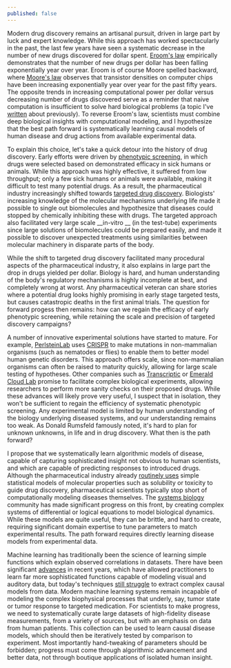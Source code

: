 ```yaml
---
published: false
---
```

Modern drug discovery remains an artisanal pursuit, driven in large part by luck and expert knowledge. While this approach has worked spectacularly in the past, the last few years have seen a systematic decrease in the number of new drugs discovered for dollar spent. [Eroom's law](http://blogs.sciencemag.org/pipeline/archives/2012/03/08/erooms_law) empirically demonstrates that the number of new drugs per dollar has been falling exponentially year over year. Eroom is of course Moore spelled backward, where [Moore's law](https://en.wikipedia.org/wiki/Moore%27s_law) observes that transistor densities on computer chips have been increasing exponentially year over year for the past fifty years. The opposite trends in increasing computational power per dollar versus decreasing number of drugs discovered serve as a reminder that naive computation is insufficient to solve hard biological problems (a topic I've [written](http://rbharath.github.io/the-ferocious-complexity-of-the-cell/) about previously). To reverse Eroom's law, scientists must combine deep biological insights with computational modeling, and I hypothesize that the best path forward is systematically learning causal models of human disease and drug actions from available experimental data. 

To explain this choice, let's take a quick detour into the history of drug discovery. Early efforts were driven by [phenotypic screening](https://en.wikipedia.org/wiki/Phenotypic_screening), in which drugs were selected based on demonstrated efficacy in sick humans or animals. While this approach was highly effective, it suffered from low throughput; only a few sick humans or animals were available, making it difficult to test many potential drugs. As a result, the pharmaceutical
industry increasingly shifted towards [targeted drug discovery](https://en.wikipedia.org/wiki/Drug_discovery). Biologists' increasing knowledge of the molecular mechanisms underlying life made it possible to single out biomolecules and hypothesize that diseases could stopped by chemically inhibiting these with drugs. The targeted approach also facilitated very large scale __in-vitro __ (in the test-tube) experiments since large solutions of biomolecules could be prepared easily, and made it possible to discover unexpected treatments using similarities between molecular machinery in disparate parts of the body.

While the shift to targeted drug discovery facilitated many procedural aspects of the pharmaceutical industry, it also explains in large part the drop in drugs yielded per dollar. Biology is hard, and human understanding of the body's regulatory mechanisms is highly incomplete at best, and completely wrong at worst. Any pharmaceutical veteran can share stories where a potential drug looks highly promising in early stage targeted tests, but causes catastropic deaths in the first animal trials. The question for forward progess then remains: how can we regain the efficacy of early phenotypic screening, while retaining the scale and precision of targeted discovery campaigns?

A number of innovative experimental solutions have started to mature. For example, [PerlsteinLab](http://www.plab.co/) uses [CRISPR](https://en.wikipedia.org/wiki/CRISPR) to make mutations in non-mammalian organisms (such as nematodes or flies) to enable them to better model human genetic disorders. This approach offers scale, since non-mammalian organisms can often be raised to maturity quickly, allowing for large scale testing of hypotheses. Other companies such as [Transcriptic](https://www.transcriptic.com/) or [Emerald Cloud Lab](http://emeraldcloudlab.com/) promise to facilitate complex biological experiments, allowing researchers to perform more sanity checks on their proposed drugs. While these advances will likely prove very useful, I suspect that in isolation, they won't be sufficient to regain the efficiency of systematic phenotypic screening. Any experimental model is limited by human understanding of the biology underlying diseased systems, and our understanding remains too weak. As Donald Rumsfeld famously noted, it's hard to plan for unknown unknowns, in life and in drug discovery. What then is the path forward?

I propose that we systematically learn algorithmic models of disease, capable of capturing sophisticated insight not obvious to human scientists, and which are capable of predicting responses to introduced drugs. Although the pharmaceutical industry already [routinely uses](https://en.wikipedia.org/wiki/Quantitative_structure%E2%80%93activity_relationship)
simple statistical models of molecular properties such as solubility or toxicity to guide drug discovery, pharmaceutical scientists typically stop short of computationally modeling diseases themselves. The [systems biology](https://en.wikipedia.org/wiki/Systems_biology) community has made significant progress on this front, by creating complex systems of differential or logical equations to model biological dynamics. While these models are quite useful, they can be brittle, and hard to create, requiring significant domain expertise to tune parameters to match experimental results. The path forward requires directly learning disease models from experimental data.

Machine learning has traditionally been the science of learning simple functions which explain observed correlations in datasets. There have been significant [advances](https://en.wikipedia.org/wiki/Deep_learning) in recent years, which have allowed practitioners to learn far more sophisticated functions capable of modeling visual and auditory data, but today's techniques [still struggle](http://rbharath.github.io/machine-learning-for-scientific-datasets/) to extract complex causal models from data. Modern machine learning systems remain incapable of modeling the complex biophysical processes that underly, say, tumor state or tumor response to targeted medication. For scientists to make progress, we need to systematically curate large datasets of high-fidelity disease measurements, from a variety of sources, but with an emphasis on data from human patients. This collection can be used to learn causal disease models, which should then be iteratively tested by comparison to experiment. Most importantly hand-tweaking of parameters should be forbidden; progress must come through algorithmic advancement and better data, not through boutique applications of isolated human insight.